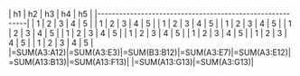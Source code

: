 |    h1   |     h2    |     h3    |     h4    |      h5    |
|----------------------------------------------------------|
|    1    |     2     |     3     |     4     |      5     |
|    1    |     2     |     3     |     4     |      5     |
|    1    |     2     |     3     |     4     |      5     |
|    1    |     2     |     3     |     4     |      5     |
|    1    |     2     |     3     |     4     |      5     |
|    1    |     2     |     3     |     4     |      5     |
|    1    |     2     |     3     |     4     |      5     |
|    1    |     2     |     3     |     4     |      5     |
|    1    |     2     |     3     |     4     |      5     |
|    1    |     2     |     3     |     4     |      5     |
|=SUM(A3:A12)|=SUM(A3:E3)|=SUM(B3:B12)|=SUM(A3:E7)|=SUM(A3:E12)|=SUM(A13:B13)|=SUM(A13:F13)|
|=SUM(A13:G13)|=SUM(A3:G13)|
